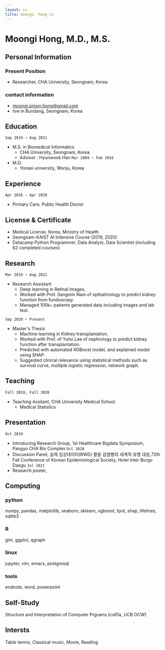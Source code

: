 ```yaml
---
layout: cv
title: moongi  hong cv
---
```


# Moongi Hong, M.D., M.S.

## Personal Information
### Present Position
- Researcher, CHA University, Seongnam, Korea

### contact information
- moongi.simon.hong@gmail.com
- live in Bundang, Seongnam, Korea

## Education
`Sep 2019 ~ Aug 2021 `
- M.S. in Biomedical Informatics
  - CHA University, Seongnam, Korea
  - Adviosr : Hyunwook Han
`Mar 2009 ~ Feb 2016`
- M.D.
  - Yonsei university, Wonju, Korea

## Experience
`Apr 2016 ~ Apr 2019`
- Pirmary Care, Public Health Doctor

## License & Certificate
- Medical License, Korea, Ministry of Health 
- Seongnam-KAIST AI Intensive Course (2019, 2020)
- Datacamp Python Programmer, Data Analyst, Data Scientist (including 62 completed courses)

## Research
`Mar 2019 ~ Aug 2021`
- Research Assistant
  - Deep learning in Retinal Images, 
  - Worked with Prof. Sangmin Nam of opthalmology to predict kidney function from fundoscopy. 
  - Managed 100k+ patients generated data including images and lab test.

`Sep 2020 ~ Present`
- Master's Thesis
  - Machine learning in Kidney transplantation, 
  - Worked with Prof. of Yuho Lee of nephrology to predict kidney function after transplantation.
  - Predicted with automated XGBoost model, and explained model using SHAP.  
  - Suggested clinical relevance using statistical methods such as survival curve, multiple logistic regression, network graph.

## Teaching
`Fall 2019, Fall 2020`
- Teaching Assitant, CHA University Medical School
  - Medical Statistics 

## Presentation
`Oct 2019`
- Introducing Research Group, 1st Healthcare Bigdata Symposium, Pangyo CHA Bio Complex
`Oct 2020`
- Discussion Panel, 실제 임상데이터(RWD) 활용 감염병의 세계적 유행 대응,72th Fall Conference of Korean Epidemiological Society, Hotel Inter Burgo Daegu
`Jul 2021`
- Research poster, 

## Computing
### python
numpy, pandas, matplotlib, seaborn, sklearn, xgboost, tpot, shap, lifelines, sqlite3
### R
glm, ggplot, qgraph
### linux
jupyter, vim, emacs, postgresql
### tools
endnote, word, powerpoint

## Self-Study
Structure and Interpretation of Computer Prgrams (cs61a, UCB OCW)

## Intersts
Table tennis, Classical music, Movie, Reading
